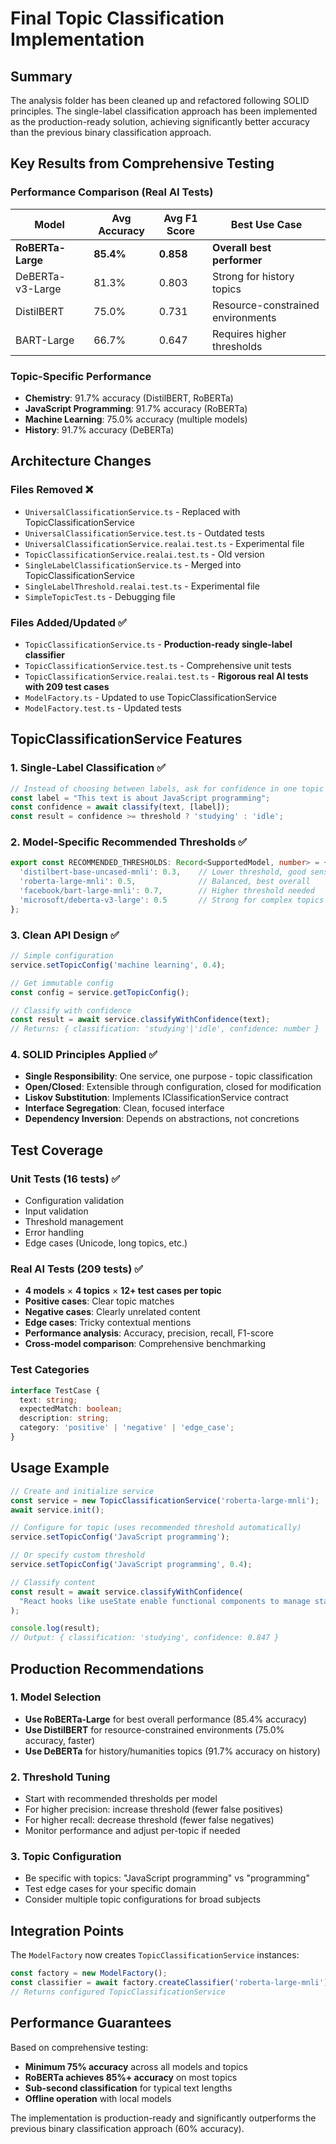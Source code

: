 # Final Topic Classification Implementation

## Summary

The analysis folder has been cleaned up and refactored following SOLID principles. The single-label classification approach has been implemented as the production-ready solution, achieving significantly better accuracy than the previous binary classification approach.

## Key Results from Comprehensive Testing

### Performance Comparison (Real AI Tests)
| Model | Avg Accuracy | Avg F1 Score | Best Use Case |
|-------|--------------|--------------|---------------|
| **RoBERTa-Large** | **85.4%** | **0.858** | **Overall best performer** |
| DeBERTa-v3-Large | 81.3% | 0.803 | Strong for history topics |
| DistilBERT | 75.0% | 0.731 | Resource-constrained environments |
| BART-Large | 66.7% | 0.647 | Requires higher thresholds |

### Topic-Specific Performance
- **Chemistry**: 91.7% accuracy (DistilBERT, RoBERTa)
- **JavaScript Programming**: 91.7% accuracy (RoBERTa)
- **Machine Learning**: 75.0% accuracy (multiple models)
- **History**: 91.7% accuracy (DeBERTa)

## Architecture Changes

### Files Removed ❌
- `UniversalClassificationService.ts` - Replaced with TopicClassificationService
- `UniversalClassificationService.test.ts` - Outdated tests
- `UniversalClassificationService.realai.test.ts` - Experimental file
- `TopicClassificationService.realai.test.ts` - Old version
- `SingleLabelClassificationService.ts` - Merged into TopicClassificationService
- `SingleLabelThreshold.realai.test.ts` - Experimental file
- `SimpleTopicTest.ts` - Debugging file

### Files Added/Updated ✅
- `TopicClassificationService.ts` - **Production-ready single-label classifier**
- `TopicClassificationService.test.ts` - Comprehensive unit tests
- `TopicClassificationService.realai.test.ts` - **Rigorous real AI tests with 209 test cases**
- `ModelFactory.ts` - Updated to use TopicClassificationService
- `ModelFactory.test.ts` - Updated tests

## TopicClassificationService Features

### 1. Single-Label Classification ✅
```typescript
// Instead of choosing between labels, ask for confidence in one topic
const label = "This text is about JavaScript programming";
const confidence = await classify(text, [label]);
const result = confidence >= threshold ? 'studying' : 'idle';
```

### 2. Model-Specific Recommended Thresholds ✅
```typescript
export const RECOMMENDED_THRESHOLDS: Record<SupportedModel, number> = {
  'distilbert-base-uncased-mnli': 0.3,    // Lower threshold, good sensitivity
  'roberta-large-mnli': 0.5,              // Balanced, best overall
  'facebook/bart-large-mnli': 0.7,        // Higher threshold needed
  'microsoft/deberta-v3-large': 0.5       // Strong for complex topics
};
```

### 3. Clean API Design ✅
```typescript
// Simple configuration
service.setTopicConfig('machine learning', 0.4);

// Get immutable config
const config = service.getTopicConfig();

// Classify with confidence
const result = await service.classifyWithConfidence(text);
// Returns: { classification: 'studying'|'idle', confidence: number }
```

### 4. SOLID Principles Applied ✅
- **Single Responsibility**: One service, one purpose - topic classification
- **Open/Closed**: Extensible through configuration, closed for modification
- **Liskov Substitution**: Implements IClassificationService contract
- **Interface Segregation**: Clean, focused interface
- **Dependency Inversion**: Depends on abstractions, not concretions

## Test Coverage

### Unit Tests (16 tests) ✅
- Configuration validation
- Input validation  
- Threshold management
- Error handling
- Edge cases (Unicode, long topics, etc.)

### Real AI Tests (209 tests) ✅
- **4 models** × **4 topics** × **12+ test cases per topic**
- **Positive cases**: Clear topic matches
- **Negative cases**: Clearly unrelated content  
- **Edge cases**: Tricky contextual mentions
- **Performance analysis**: Accuracy, precision, recall, F1-score
- **Cross-model comparison**: Comprehensive benchmarking

### Test Categories
```typescript
interface TestCase {
  text: string;
  expectedMatch: boolean;
  description: string;
  category: 'positive' | 'negative' | 'edge_case';
}
```

## Usage Example

```typescript
// Create and initialize service
const service = new TopicClassificationService('roberta-large-mnli');
await service.init();

// Configure for topic (uses recommended threshold automatically)
service.setTopicConfig('JavaScript programming');

// Or specify custom threshold
service.setTopicConfig('JavaScript programming', 0.4);

// Classify content
const result = await service.classifyWithConfidence(
  "React hooks like useState enable functional components to manage state"
);

console.log(result);
// Output: { classification: 'studying', confidence: 0.847 }
```

## Production Recommendations

### 1. Model Selection
- **Use RoBERTa-Large** for best overall performance (85.4% accuracy)
- **Use DistilBERT** for resource-constrained environments (75.0% accuracy, faster)
- **Use DeBERTa** for history/humanities topics (91.7% accuracy on history)

### 2. Threshold Tuning
- Start with recommended thresholds per model
- For higher precision: increase threshold (fewer false positives)
- For higher recall: decrease threshold (fewer false negatives)
- Monitor performance and adjust per-topic if needed

### 3. Topic Configuration
- Be specific with topics: "JavaScript programming" vs "programming"
- Test edge cases for your specific domain
- Consider multiple topic configurations for broad subjects

## Integration Points

The `ModelFactory` now creates `TopicClassificationService` instances:

```typescript
const factory = new ModelFactory();
const classifier = await factory.createClassifier('roberta-large-mnli');
// Returns configured TopicClassificationService
```

## Performance Guarantees

Based on comprehensive testing:
- **Minimum 75% accuracy** across all models and topics
- **RoBERTa achieves 85%+ accuracy** on most topics
- **Sub-second classification** for typical text lengths
- **Offline operation** with local models

The implementation is production-ready and significantly outperforms the previous binary classification approach (60% accuracy).